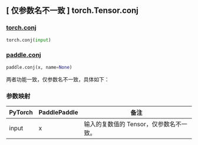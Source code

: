 ## [ 仅参数名不一致 ] torch.Tensor.conj

### [torch.conj](https://pytorch.org/docs/stable/generated/torch.conj.html?highlight=conj#torch.conj)

```python
torch.conj(input)
```

### [paddle.conj](https://www.paddlepaddle.org.cn/documentation/docs/zh/develop/api/paddle/conj_cn.html)

```python
paddle.conj(x, name=None)
```

两者功能一致，仅参数名不一致，具体如下：
### 参数映射
| PyTorch    | PaddlePaddle | 备注                                                   |
|------------| ------------ | ------------------------------------------------------ |
| input      | x           |  输入的复数值的 Tensor，仅参数名不一致。               |
